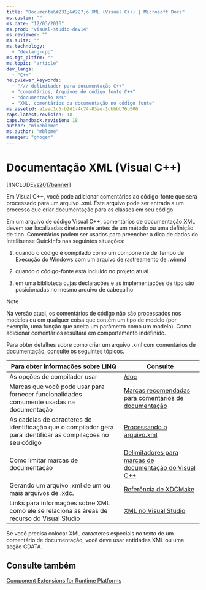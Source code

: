 ```yaml
---
title: "Documenta&#231;&#227;o XML (Visual C++) | Microsoft Docs"
ms.custom: ""
ms.date: "12/03/2016"
ms.prod: "visual-studio-dev14"
ms.reviewer: ""
ms.suite: ""
ms.technology: 
  - "devlang-cpp"
ms.tgt_pltfrm: ""
ms.topic: "article"
dev_langs: 
  - "C++"
helpviewer_keywords: 
  - "/// delimitador para documentação C++"
  - "comentários, Arquivos de código fonte C++"
  - "documentação XML"
  - "XML, comentários da documentação no código fonte"
ms.assetid: a1aec1c5-b2d1-4c74-83ae-1dbbbb76b506
caps.latest.revision: 18
caps.handback.revision: 18
author: "mikeblome"
ms.author: "mblome"
manager: "ghogen"
---
```

# Documenta&#231;&#227;o XML (Visual C++)
[!INCLUDE[vs2017banner](../assembler/inline/includes/vs2017banner.md)]

Em Visual C\+\+, você pode adicionar comentários ao código\-fonte que será processado para um arquivo .xml.  Este arquivo pode ser entrada a um processo que criar documentação para as classes em seu código.  
  
 Em um arquivo de código Visual C\+\+, comentários de documentação XML devem ser localizadas diretamente antes de um método ou uma definição de tipo.  Comentários podem ser usados para preencher a dica de dados do Intellisense QuickInfo nas seguintes situações:  
  
1.  quando o código é compilado como um componente de Tempo de Execução do Windows com um arquivo de rastreamento de .winmd  
  
2.  quando o código\-fonte está incluído no projeto atual  
  
3.  em uma biblioteca cujas declarações e as implementações de tipo são posicionadas no mesmo arquivo de cabeçalho  
  
> [!NOTE]
>  Na versão atual, os comentários de código não são processados nos modelos ou em qualquer coisa que contêm um tipo de modelo \(por exemplo, uma função que aceita um parâmetro como um modelo\).  Como adicionar comentários resultará em comportamento indefinido.  
  
 Para obter detalhes sobre como criar um arquivo .xml com comentários de documentação, consulte os seguintes tópicos.  
  
|Para obter informações sobre LINQ|Consulte|  
|---------------------------------------|--------------|  
|As opções de compilador usar|[\/doc](../build/reference/doc-process-documentation-comments-c-cpp.md)|  
|Marcas que você pode usar para fornecer funcionalidades comumente usadas na documentação|[Marcas recomendadas para comentários de documentação](../Topic/Recommended%20Tags%20for%20Documentation%20Comments%20\(Visual%20C++\).md)|  
|As cadeias de caracteres de identificação que o compilador gera para identificar as compilações no seu código|[Processando o arquivo.xml](../ide/dot-xml-file-processing.md)|  
|Como limitar marcas de documentação|[Delimitadores para marcas de documentação do Visual C\+\+](../ide/delimiters-for-visual-cpp-documentation-tags.md)|  
|Gerando um arquivo .xml de um ou mais arquivos de .xdc.|[Referência de XDCMake](../ide/xdcmake-reference.md)|  
|Links para informações sobre XML como ele se relaciona as áreas de recurso do Visual Studio|[XML no Visual Studio](../Topic/XML%20Tools%20in%20Visual%20Studio.md)|  
  
 Se você precisa colocar XML caracteres especiais no texto de um comentário de documentação, você deve usar entidades XML ou uma seção CDATA.  
  
## Consulte também  
 [Component Extensions for Runtime Platforms](../windows/component-extensions-for-runtime-platforms.md)